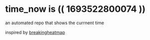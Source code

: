 # time_now is (( 1693522800074 ))

an automated repo that shows the currnent time

inspired by [breakingheatmap](https://github.com/breakingheatmap/breakingheatmap)